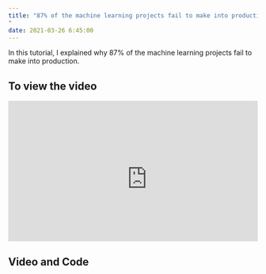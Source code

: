 ```yaml
---
title: "87% of the machine learning projects fail to make into production.
"
date: 2021-03-26 6:45:00
---
```


In this tutorial, I explained why 87% of the machine learning projects fail to make into production.


## To view the video

<div style="position: relative; padding-bottom: 56.25%; height: 0; overflow: hidden;">
  <iframe width="560" height="315" src="https://www.youtube.com/embed/MIm5eNOcuAY" title="YouTube video player" frameborder="0" allow="accelerometer; autoplay; clipboard-write; encrypted-media; gyroscope; picture-in-picture" allowfullscreen></iframe>
</div>

## Video and Code

<a href="https://www.youtube.com/watch?v=MIm5eNOcuAY&ab_channel=LearnMachineLearning"  class="btn btn-info" role="button" target="_blank"> <i class="fa fa-youtube fa-2x" aria-hidden="true"></i></a> <a href="https://speakerdeck.com/udaykondreddy/machine-learning-projects-fail-in-production"  class="btn btn-info" role="button" target="_blank"> <i class="fa fa-file-powerpoint-o fa-2x" aria-hidden="true"></i></a>
